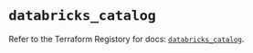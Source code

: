 # `databricks_catalog`

Refer to the Terraform Registory for docs: [`databricks_catalog`](https://registry.terraform.io/providers/databricks/databricks/1.26.0/docs/resources/catalog).
